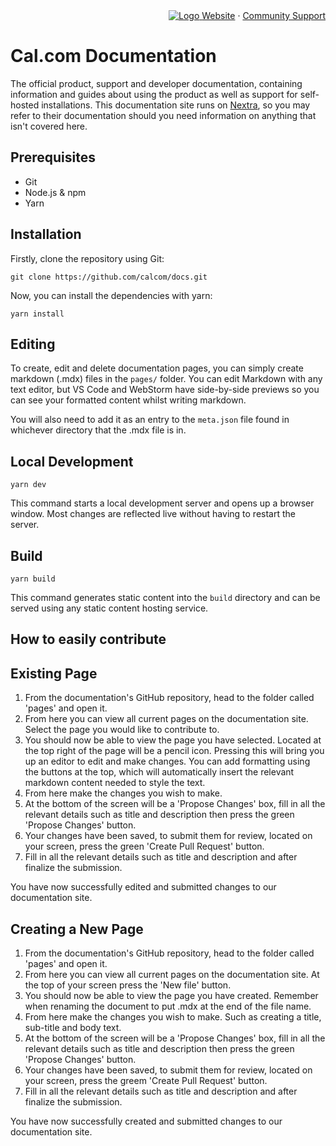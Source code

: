 <!-- PROJECT LOGO -->
<div align="right">
  <a href="https://github.com/calcom/cal.com">
    <img src="https://user-images.githubusercontent.com/8019099/133430653-24422d2a-3c8d-4052-9ad6-0580597151ee.png" alt="Logo">
  </a>
  <a href="https://cal.com">Website</a>
  ·
  <a href="https://github.com/calcom/docs/issues">Community Support</a>
</div>

# Cal.com Documentation

The official product, support and developer documentation, containing information and guides about using the product as well as support for self-hosted installations. This documentation site runs on [Nextra](https://nextra.vercel.app), so you may refer to their documentation should you need information on anything that isn't covered here.

## Prerequisites
- Git
- Node.js & npm
- Yarn

## Installation
Firstly, clone the repository using Git:
```console
git clone https://github.com/calcom/docs.git
```

Now, you can install the dependencies with yarn:
```console
yarn install
```

## Editing
To create, edit and delete documentation pages, you can simply create markdown (.mdx) files in the `pages/` folder. You can edit Markdown with any text editor, but VS Code and WebStorm have side-by-side previews so you can see your formatted content whilst writing markdown.

You will also need to add it as an entry to the `meta.json` file found in whichever directory that the .mdx file is in.

## Local Development

```console
yarn dev
```

This command starts a local development server and opens up a browser window. Most changes are reflected live without having to restart the server.

## Build

```console
yarn build
```

This command generates static content into the `build` directory and can be served using any static content hosting service.

## How to easily contribute

## Existing Page
1. From the documentation's GitHub repository, head to the folder called 'pages' and open it.
2. From here you can view all current pages on the documentation site. Select the page you would like to contribute to.
3. You should now be able to view the page you have selected. Located at the top right of the page will be a pencil icon. Pressing this will bring you up an editor to edit and make changes. You can add formatting using the buttons at the top, which will automatically insert the relevant markdown content needed to style the text.
4. From here make the changes you wish to make.
5. At the bottom of the screen will be a 'Propose Changes' box, fill in all the relevant details such as title and description then press the green 'Propose Changes' button.
6. Your changes have been saved, to submit them for review, located on your screen, press the green 'Create Pull Request' button.
7. Fill in all the relevant details such as title and description and after finalize the submission.

You have now successfully edited and submitted changes to our documentation site.

## Creating a New Page

1. From the documentation's GitHub repository, head to the folder called 'pages' and open it.
2. From here you can view all current pages on the documentation site. At the top of your screen press the 'New file' button.
3. You should now be able to view the page you have created. Remember when renaming the document to put .mdx at the end of the file name.
4. From here make the changes you wish to make. Such as creating a title, sub-title and body text.
5. At the bottom of the screen will be a 'Propose Changes' box, fill in all the relevant details such as title and description then press the green 'Propose Changes' button.
6. Your changes have been saved, to submit them for review, located on your screen, press the greem 'Create Pull Request' button.
7. Fill in all the relevant details such as title and description and after finalize the submission.

You have now successfully created and submitted changes to our documentation site.
